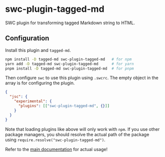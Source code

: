 # swc-plugin-tagged-md

SWC plugin for transforming tagged Markdown string to HTML.

## Configuration

Install this plugin and `tagged-md`.

```sh
npm install -D tagged-md swc-plugin-tagged-md   # for npm
yarn add -D tagged-md swc-plugin-tagged-md      # for yarn
pnpm install -D tagged-md swc-plugin-tagged-md  # for pnpm
```

Then configure `swc` to use this plugin using `.swcrc`. The empty object in the array is for configuring the plugin.

```json
{
  "jsc": {
    "experimental": {
      "plugins": [["swc-plugin-tagged-md", {}]]
    }
  }
}
```

Note that loading plugins like above will only work with `npm`.
If you use other package managers, you should resolve the actual path of the package using `require.resolve("swc-plugin-tagged-md")`.

Refer to the [main documentation](https://github.com/portone-io/tagged-md/blob/main/README.md) for actual usage!
